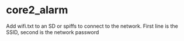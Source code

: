 # core2_alarm

Add wifi.txt to an SD or spiffs to connect to the network. First line is the SSID, second is the network password

